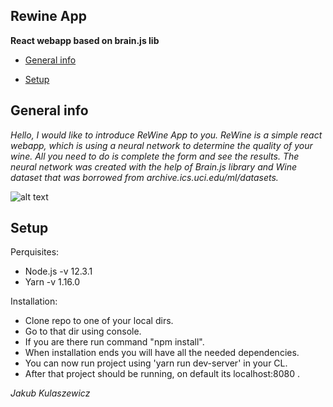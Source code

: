 ## Rewine App
**React webapp based on brain.js lib**

* [General info](#general-info)

* [Setup](#setup)


## General info

_Hello, I would like to introduce
 ReWine App to you.
 ReWine is a simple react webapp, 
 which is using a neural network to 
 determine the quality of your 
 wine.
 All you need to do is complete 
 the form and see the results.
 The neural network was created with the help of Brain.js library and Wine dataset that was borrowed from
 archive.ics.uci.edu/ml/datasets._
 
 ![alt text](https://i.imgur.com/469enCA.png)
 
 ## Setup
 
 Perquisites:
 * Node.js -v 12.3.1
 * Yarn -v 1.16.0
 
 Installation:
 * Clone repo to one of your local dirs.
 * Go to that dir using console.
 * If you are there run command "npm install".
 * When installation ends you will have all the needed dependencies.
 * You can now run project using 'yarn run dev-server' in your CL.
 * After that project should be running, on default its localhost:8080 .
 
 _Jakub Kulaszewicz_
